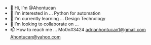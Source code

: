 - 👋 Hi, I’m @Ahontucan
- 👀 I’m interested in ... Python for automation
- 🌱 I’m currently learning ... Design Technology
- 💞️ I’m looking to collaborate on ...
- 📫 How to reach me ... Mo0n#3424 adrianhontucan1@gmail.com Ahontucan@yahoo.com

<!---
Ahontucan/Ahontucan is a ✨ special ✨ repository because its `README.md` (this file) appears on your GitHub profile.
You can click the Preview link to take a look at your changes.
--->
